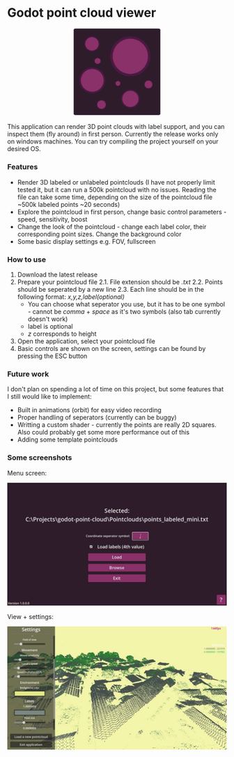 # Godot point cloud viewer

<p align="center">
    <img src="icon.svg" alt="Logo" width="200"/>
<p>


This application can render 3D point clouds with label support, and you can inspect them (fly around) in first person. Currently the release works only on windows machines. You can try compiling the project yourself on your desired OS.

### Features

+ Render 3D labeled or unlabeled pointclouds (I have not properly limit tested it, but it can run a 500k pointcloud with no issues. Reading the file can take some time, depending on the size of the pointcloud file ~500k labeled points ~20 seconds)
+ Explore the pointcloud in first person, change basic control parameters - speed, sensitivity, boost
+ Change the look of the pointcloud - change each label color, their corresponding point sizes. Change the background color
+ Some basic display settings e.g. FOV, fullscreen

### How to use

1. Download the latest release
2. Prepare your pointcloud file
    2.1. File extension should be *.txt*
    2.2. Points should be seperated by a new line
    2.3. Each line should be in the following format:
        *x,y,z,label(optional)*
    - You can choose what seperator you use, but it has to be one symbol - cannot be *comma* + *space* as it's two symbols (also tab currently doesn't work)
    - label is optional
    - *z* corresponds to height
3. Open the application, select your pointcloud file
4. Basic controls are shown on the screen, settings can be found by pressing the ESC button

### Future work
I don't plan on spending a lot of time on this project, but some features that I still would like to implement:
+ Built in animations (orbit) for easy video recording
+ Proper handling of seperators (currently can be buggy)
+ Writting a custom shader - currently the points are really 2D squares. Also could probably get some more performance out of this
+ Adding some template pointclouds

### Some screenshots

Menu screen:
<p align="center">
    <img src="Screenshots/menu.jpg" alt="menu" width="800"/>
<p>

View + settings:
<p align="center">
    <img src="Screenshots/view.jpg" alt="view" width="800"/>
<p>
